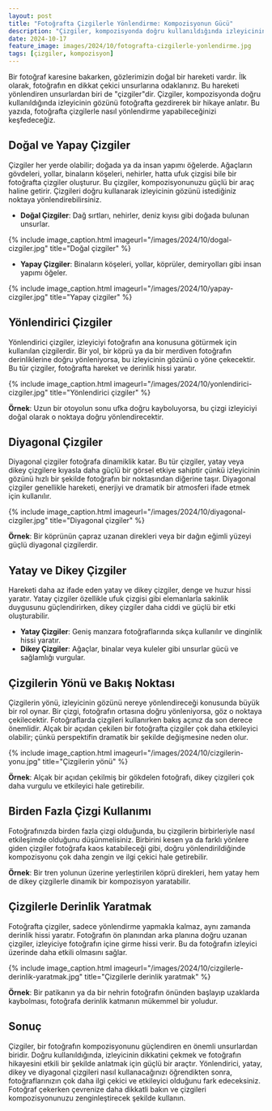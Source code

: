 ```yaml
---
layout: post
title: "Fotoğrafta Çizgilerle Yönlendirme: Kompozisyonun Gücü"
description: "Çizgiler, kompozisyonda doğru kullanıldığında izleyicinin gözünü fotoğrafta gezdirerek bir hikaye anlatır."
date: 2024-10-17
feature_image: images/2024/10/fotografta-cizgilerle-yonlendirme.jpg
tags: [çizgiler, kompozisyon]
---
```


Bir fotoğraf karesine bakarken, gözlerimizin doğal bir hareketi vardır. İlk olarak, fotoğrafın en dikkat çekici unsurlarına odaklanırız. Bu hareketi yönlendiren unsurlardan biri de "çizgiler"dir. Çizgiler, kompozisyonda doğru kullanıldığında izleyicinin gözünü fotoğrafta gezdirerek bir hikaye anlatır. Bu yazıda, fotoğrafta çizgilerle nasıl yönlendirme yapabileceğinizi keşfedeceğiz.

<!--more-->

## Doğal ve Yapay Çizgiler

Çizgiler her yerde olabilir; doğada ya da insan yapımı öğelerde. Ağaçların gövdeleri, yollar, binaların köşeleri, nehirler, hatta ufuk çizgisi bile bir fotoğrafta çizgiler oluşturur. Bu çizgiler, kompozisyonunuzu güçlü bir araç haline getirir. Çizgileri doğru kullanarak izleyicinin gözünü istediğiniz noktaya yönlendirebilirsiniz.

- **Doğal Çizgiler**: Dağ sırtları, nehirler, deniz kıyısı gibi doğada bulunan unsurlar.

{% include image_caption.html imageurl="/images/2024/10/dogal-cizgiler.jpg" title="Doğal çizgiler" %}

- **Yapay Çizgiler**: Binaların köşeleri, yollar, köprüler, demiryolları gibi insan yapımı öğeler.

{% include image_caption.html imageurl="/images/2024/10/yapay-cizgiler.jpg" title="Yapay çizgiler" %}

## Yönlendirici Çizgiler

Yönlendirici çizgiler, izleyiciyi fotoğrafın ana konusuna götürmek için kullanılan çizgilerdir. Bir yol, bir köprü ya da bir merdiven fotoğrafın derinliklerine doğru yönleniyorsa, bu izleyicinin gözünü o yöne çekecektir. Bu tür çizgiler, fotoğrafta hareket ve derinlik hissi yaratır.

{% include image_caption.html imageurl="/images/2024/10/yonlendirici-cizgiler.jpg" title="Yönlendirici çizgiler" %}

**Örnek**: Uzun bir otoyolun sonu ufka doğru kayboluyorsa, bu çizgi izleyiciyi doğal olarak o noktaya doğru yönlendirecektir.

## Diyagonal Çizgiler

Diyagonal çizgiler fotoğrafa dinamiklik katar. Bu tür çizgiler, yatay veya dikey çizgilere kıyasla daha güçlü bir görsel etkiye sahiptir çünkü izleyicinin gözünü hızlı bir şekilde fotoğrafın bir noktasından diğerine taşır. Diyagonal çizgiler genellikle hareketi, enerjiyi ve dramatik bir atmosferi ifade etmek için kullanılır.

{% include image_caption.html imageurl="/images/2024/10/diyagonal-cizgiler.jpg" title="Diyagonal çizgiler" %}

**Örnek**: Bir köprünün çapraz uzanan direkleri veya bir dağın eğimli yüzeyi güçlü diyagonal çizgilerdir.

## Yatay ve Dikey Çizgiler

Hareketi daha az ifade eden yatay ve dikey çizgiler, denge ve huzur hissi yaratır. Yatay çizgiler özellikle ufuk çizgisi gibi elemanlarla sakinlik duygusunu güçlendirirken, dikey çizgiler daha ciddi ve güçlü bir etki oluşturabilir.

- **Yatay Çizgiler**: Geniş manzara fotoğraflarında sıkça kullanılır ve dinginlik hissi yaratır.
- **Dikey Çizgiler**: Ağaçlar, binalar veya kuleler gibi unsurlar gücü ve sağlamlığı vurgular.

## Çizgilerin Yönü ve Bakış Noktası

Çizgilerin yönü, izleyicinin gözünü nereye yönlendireceği konusunda büyük bir rol oynar. Bir çizgi, fotoğrafın ortasına doğru yönleniyorsa, göz o noktaya çekilecektir. Fotoğraflarda çizgileri kullanırken bakış açınız da son derece önemlidir. Alçak bir açıdan çekilen bir fotoğrafta çizgiler çok daha etkileyici olabilir; çünkü perspektifin dramatik bir şekilde değişmesine neden olur.

{% include image_caption.html imageurl="/images/2024/10/cizgilerin-yonu.jpg" title="Çizgilerin yönü" %}

**Örnek**: Alçak bir açıdan çekilmiş bir gökdelen fotoğrafı, dikey çizgileri çok daha vurgulu ve etkileyici hale getirebilir.

## Birden Fazla Çizgi Kullanımı

Fotoğrafınızda birden fazla çizgi olduğunda, bu çizgilerin birbirleriyle nasıl etkileşimde olduğunu düşünmelisiniz. Birbirini kesen ya da farklı yönlere giden çizgiler fotoğrafa kaos katabileceği gibi, doğru yönlendirildiğinde kompozisyonu çok daha zengin ve ilgi çekici hale getirebilir.

**Örnek**: Bir tren yolunun üzerine yerleştirilen köprü direkleri, hem yatay hem de dikey çizgilerle dinamik bir kompozisyon yaratabilir.

## Çizgilerle Derinlik Yaratmak

Fotoğrafta çizgiler, sadece yönlendirme yapmakla kalmaz, aynı zamanda derinlik hissi yaratır. Fotoğrafın ön planından arka planına doğru uzanan çizgiler, izleyiciye fotoğrafın içine girme hissi verir. Bu da fotoğrafın izleyici üzerinde daha etkili olmasını sağlar.

{% include image_caption.html imageurl="/images/2024/10/cizgilerle-derinlik-yaratmak.jpg" title="Çizgilerle derinlik yaratmak" %}

**Örnek**: Bir patikanın ya da bir nehrin fotoğrafın önünden başlayıp uzaklarda kaybolması, fotoğrafa derinlik katmanın mükemmel bir yoludur.

## Sonuç

Çizgiler, bir fotoğrafın kompozisyonunu güçlendiren en önemli unsurlardan biridir. Doğru kullanıldığında, izleyicinin dikkatini çekmek ve fotoğrafın hikayesini etkili bir şekilde anlatmak için güçlü bir araçtır. Yönlendirici, yatay, dikey ve diyagonal çizgileri nasıl kullanacağınızı öğrendikten sonra, fotoğraflarınızın çok daha ilgi çekici ve etkileyici olduğunu fark edeceksiniz. Fotoğraf çekerken çevrenize daha dikkatli bakın ve çizgileri kompozisyonunuzu zenginleştirecek şekilde kullanın.